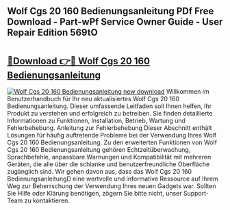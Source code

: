 ## Wolf Cgs 20 160 Bedienungsanleitung PDf Free Download - Part-wPf Service Owner Guide - User Repair Edition 569tO

# <h2><a href="http://df4jg9.blite.top/?on=Wolf+Cgs+20+160+Bedienungsanleitung">🔗Download 👉🔴 Wolf Cgs 20 160 Bedienungsanleitung</a></h2>

[![Wolf Cgs 20 160 Bedienungsanleitung new download](https://i.imgur.com/lujVjoI.png)](http://df4jg9.blite.top/?on=Wolf+Cgs+20+160+Bedienungsanleitung)
Willkommen im Benutzerhandbuch für Ihr neu aktualisiertes Wolf Cgs 20 160 Bedienungsanleitung. Dieser umfassende Leitfaden soll Ihnen helfen, Ihr Produkt zu verstehen und erfolgreich zu betreiben. Sie finden detaillierte Informationen zu Funktionen, Installation, Betrieb, Wartung und Fehlerbehebung. Anleitung zur Fehlerbehebung Dieser Abschnitt enthält Lösungen für häufig auftretende Probleme bei der Verwendung Ihres Wolf Cgs 20 160 Bedienungsanleitung. Zu den erweiterten Funktionen von Wolf Cgs 20 160 Bedienungsanleitung gehören Echtzeitüberwachung, Sprachbefehle, anpassbare Warnungen und Kompatibilität mit mehreren Geräten, die alle über die schlanke und benutzerfreundliche Oberfläche zugänglich sind. Wir gehen davon aus, dass das Wolf Cgs 20 160 BedienungsanleitungD eine wertvolle und informative Ressource auf Ihrem Weg zur Beherrschung der Verwendung Ihres neuen Gadgets war. Sollten Sie Hilfe oder Klärung benötigen, zögern Sie bitte nicht, unser Support-Team zu kontaktieren.
